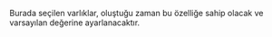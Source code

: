 Burada seçilen varlıklar, oluştuğu zaman bu özelliğe sahip olacak ve varsayılan değerine ayarlanacaktır.